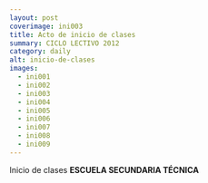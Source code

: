 ```yaml
---
layout: post
coverimage: ini003
title: Acto de inicio de clases
summary: CICLO LECTIVO 2012
category: daily
alt: inicio-de-clases
images:
  - ini001
  - ini002
  - ini003
  - ini004
  - ini005
  - ini006
  - ini007
  - ini008
  - ini009
---
```


Inicio de clases **ESCUELA SECUNDARIA TÉCNICA**
